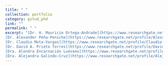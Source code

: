 ```yaml
---
title: " "
collection: portfolio
category: gstud_phd
link: ""
permalink: " "
excerpt: "[Dr. H. Mauricio Ortega-Andrade](https://www.researchgate.net/profile/H-Mauricio-Ortega-Andrade)<br>
[Dr. Alexander Peña-Peniche](https://www.researchgate.net/profile/Alexander-Pena-Peniche)<br>
[Dr. Claudio Mota-Vargas](https://www.researchgate.net/profile/Claudio-Mota-Vargas)<br>
[Dr. David A. Prieto Torres](https://www.researchgate.net/profile/David-Prieto-Torres)<br>
[Dra. Alondra Encarnación Luévano](https://www.researchgate.net/profile/Alondra-Encarnacion-Luevano-2)<br>
[Dra. Alejandra Galindo-Cruz](https://www.researchgate.net/profile/Alejandra-Galindo-Cruz)<br>"
---
```

